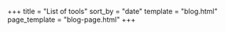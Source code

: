+++
title = "List of tools"
sort_by = "date"
template = "blog.html"
page_template = "blog-page.html"
+++
